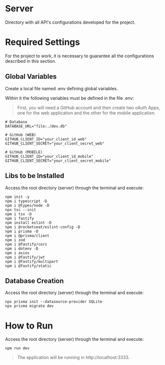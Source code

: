 # **Server**

Directory with all API's configurations developed for the project.

# **Required Settings**

For the project to work, it is necessary to guarantee all the configurations described in this section.

## Global Variables
Create a local file named .env defining global variables.

Within it the following variables must be defined in the file .env:

> First, you will need a GitHub account and then create two oAuth Apps, one for the web application and the other for the mobile application.

```
# Database
DATABASE_URL="file:./dev.db"

# GitHub (WEB)
GITHUB_CLIENT_ID="your_client_id_web"
GITHUB_CLIENT_SECRET="your_client_secret_web"

# GitHub (MOBILE)
GITHUB_CLIENT_ID="your_client_id_mobile"
GITHUB_CLIENT_SECRET="your_client_secret_mobile"
```

## Libs to be Installed
Access the root directory (server) through the terminal and execute:
```
npm init -y
npm i typescript -D
npm i @types/node -D
npx tsc --init
npm i tsx -D
npm i fastify
npm install eslint -D
npm i @rocketseat/eslint-config -D
npm i prisma -D
npm i @prisma/client
npm i zod
npm i @fastify/cors
npm i dotenv -D
npm i axios
npm i @fastify/jwt
npm i @fastify/multipart
npm i @fastify/static
```

## Database Creation
Access the root directory (server) through the terminal and execute:
```
npx prisma init --datasource-provider SQLite
npx prisma migrate dev
```
# **How to Run**
Access the root directory (server) through the terminal and execute:
```
npm run dev
```
> The application will be running in http://localhost:3333.


